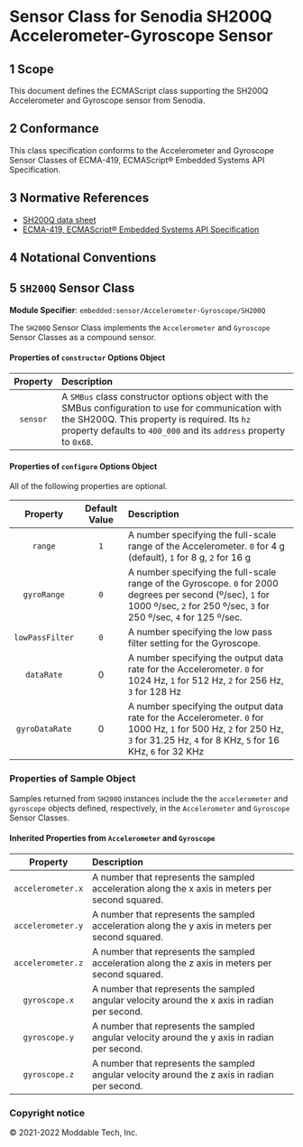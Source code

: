 # Sensor Class for Senodia SH200Q Accelerometer-Gyroscope Sensor

## 1 Scope

This document defines the ECMAScript class supporting the SH200Q Accelerometer and Gyroscope sensor from Senodia.

## 2 Conformance

This class specification conforms to the Accelerometer and Gyroscope Sensor Classes of ECMA-419, ECMAScript® Embedded Systems API Specification.

## 3 Normative References

- [SH200Q data sheet](https://m5stack.oss-cn-shenzhen.aliyuncs.com/resource/docs/datasheet/core/SH200Q_en.pdf)
- [ECMA-419, ECMAScript® Embedded Systems API Specification](https://419.ecma-international.org)

## 4 Notational Conventions

## 5 `SH200Q` Sensor Class

**Module Specifier**: `embedded:sensor/Accelerometer-Gyroscope/SH200Q`

The `SH200Q` Sensor Class implements the `Accelerometer` and `Gyroscope` Sensor Classes as a compound sensor.

#### Properties of `constructor` Options Object

| Property | Description |
| :---: | :--- |
| `sensor` | A `SMBus` class constructor options object with the SMBus configuration to use for communication with the SH200Q. This property is required. Its `hz` property defaults to `400_000` and its `address` property to `0x68`.


#### Properties of `configure` Options Object

All of the following properties are optional.

| Property | Default Value | Description |
| :---: | :---: |  :--- |
| `range` | `1` | A number specifying the full-scale range of the Accelerometer. `0` for 4 g (default), `1` for 8 g, `2` for 16 g
| `gyroRange` | `0` | A number specifying the full-scale range of the Gyroscope. `0` for 2000 degrees per second (º/sec), `1` for 1000 º/sec, `2` for 250 º/sec, `3` for 250 º/sec, `4` for 125 º/sec.
| `lowPassFilter` | `0` | A number specifying the low pass filter setting for the Gyroscope.
| `dataRate` | 0 |  A number specifying the output data rate for the Accelerometer. `0` for 1024 Hz, `1` for 512 Hz, `2` for 256 Hz, `3` for 128 Hz
| `gyroDataRate` | 0 |  A number specifying the output data rate for the Accelerometer. `0` for 1000 Hz, `1` for 500 Hz, `2` for 250 Hz, `3` for 31.25 Hz, `4` for 8 KHz, `5` for 16 KHz, `6` for 32 KHz


### Properties of Sample Object
Samples returned from `SH200Q` instances include the the `accelerometer` and `gyroscope` objects defined, respectively, in the `Accelerometer` and `Gyroscope` Sensor Classes.

#### Inherited Properties from `Accelerometer` and `Gyroscope`

| Property | Description |
| :---: | :--- |
| `accelerometer.x` | A number that represents the sampled acceleration along the x axis in meters per second squared.
| `accelerometer.y` | A number that represents the sampled acceleration along the y axis in meters per second squared.
| `accelerometer.z` | A number that represents the sampled acceleration along the z axis in meters per second squared.
| `gyroscope.x` | A number that represents the sampled angular velocity around the x axis in radian per second.
| `gyroscope.y` | A number that represents the sampled angular velocity around the y axis in radian per second.
| `gyroscope.z` | A number that represents the sampled angular velocity around the z axis in radian per second.


### Copyright notice

© 2021-2022 Moddable Tech, Inc.
